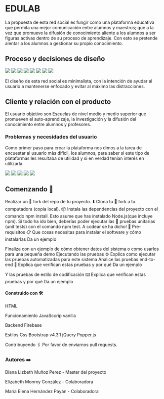 # EDULAB
La propuesta de esta red social es fungir como una plataforma educativa que permita una mejor comunicación entre alumnos y maestros; que a la vez que promueve la difusión de conocimiento aliente a los alumnos a ser figuras activas dentro de su proceso de aprendizaje. Con esto se pretende alentar a los alumnos a gestionar su propio conocimiento.
## Proceso y decisiones de diseño
<img src="https://lh3.googleusercontent.com/skLwwSNmmBw8ZJhVghWA948zGrwgNoMX7qIeH1FNz-A6vAeM6HOxK0eJAjzBlI8vWAo9dYuc3yhCCBzO_B5fHA2lvmD7FzyfGKmdSqyaHl8Ejkwhry8RPpCKJ4xD1mcYkycpTzjbEy0Kt7lSAKllTPjR0uB0kbtjmsZd0mwvcBOLFD4B5trtVJ3D4GfTXC7HowLUFRtdW_hDF9uodlSJywxHVCuGggwvFfiNIOYt-Sfax7j993pYCiw1-2VYCl8CuDOTB1BCPKt9b06e5VczKNl9-mQ3OM_RKHyAKr3WmmaJ3xxyHkIohjrw7BamPKvbBlqoVWr5B9SUdQbFWy0d5QJ6cMyAncKhejb0Dj0F1U23CwRSz6szxXogh2j34A2AJfW2NdX5RUx2mmzH2eBIi1cLPbeNhGexN7qoBu93GLmUVlJfyvnS7LWJkRKZ01JOniNAzlUpgKtzFBq22HNC3YEnvZqXKsqRx311AQiLy-WVLrmQ3A_o9_fCcxX-fYTuaT-yFF57FLEk7AThYsWJg2G-ctuAlugef_9C3_c8IgglJ2AChsvF6jA-L81sb4R5b0JgYVPzRy92dDS4w1s2UYU9woMtur9QnCi1zlkUDsxY8mQg1ItQ4rQDSNc3Kqy6QpqrxodDPs7vGklKCa5DktA5H4Z89BZ3slD_KyP1RzpPHc1xgvSHAN-VhmIzB-Yaj4a2t57Onh09nTjz5XhePiadQA=w1533-h943-no">
<img src="https://lh3.googleusercontent.com/Knozy0i4GUeMBe2gbQWeVDkYzv_JAI6LDGJue-sL_iDHiWjQxI2sUnRPc8oW6xpYw5cMuXWmK9JSfbfL_711_N5neEFDQgD5jmyumd6MeN9uIgFVa7fY1v86Ed1g3Em0go4IfuEpp8PZimYt77xCij7GDMcq9LDewpuVKF-XhiMXPT2RO6XV_jxFfkU7l055w9Wjd11VfvpBvfWN9lWhTCgHFdSTezMbI10KpkWLgKV3YKD9cN69xy-fcr90Vl2FBce4ubNsdJUVwlH1h79gr43EfjTUd8fJ1LlOUiB8Wd61-Fac_YjuE4hGetwu8mFBfaVNfut-32QbMOCbPAvyQ26iCQoSLsjJVn0zhPjZtqL7OHcyxVKMHC-U5uYIcBS-iIv9zRf3btttHekdYNBQ5YkREgVhJkgylVIOU8ZsrigPPtrfp2tvp0wpz6IaC3kmytpCPey81u_xuPDJP_mkwjnfJKujbWhp3esho3oJwUG_F8jY4c3fEoj9Qm4CXSy_YJhk3IcZwk8VFBQKWywWpz4Mg2k-2PuS9ubLA6UZqmHAEx9Wqkcn8jSXOCgOHS9AD7cMIY2fI1_VyQGytc0OG_lj0xCW1fiuRYqJq_wzR_dGnGXtifi0x7OWH-eoY8DLWJFysqC1oW3AjQCcYPZekcud5lxakTpWI_nUzU__K8lANc-IffxsnSfKE_aeHDi2-mYZnIUSH4yTgHC3CUdayVcchg=w1422-h943-no">
<img src="https://lh3.googleusercontent.com/jrva6q1vFjrx1-m8WWkd3yAI6SlWl0ULq-VQr5-hB8IlBOMi_idnbA5FwOR-MM0-XS7dypI0_XfcYSKKXNxgNajnI-6ujWTHko_SdkeScuMVbi8w7Pskv0IzObSXNBdk3_mGY_wFPqA9C3jtOwAoCTzz9WUCJtcG_RCVyZCGlRp1KD16Fj_Iqs2xmbNMaxiVHa6UVWHbGS9kZqcw5aaVL6_eH9m68JlmapVYxlwmWFhwQezMW32nzZ96GsrPuMRNuPSPhG5rNti7B_Ndy9U_lde5vA-JLraJTdxX0gBqN4rYSC-ghfgovJ-RvuxOCddFMS6wZODoCxlniWqvpaT_RYNFT0QPr_I-6W7DM4cO3f47LPYbtj9g_QghWMgYL5w-0YjeQx7vxz2tHfBXwReHTv5nxZAw79bxO7EMU8KV77-Vc8Vgy2YnVh92f82gR-A7jBaWYeX3zLGqrs9ntGwHWNV5g1rSJTmis-HrKPMngyJf2ZceEIiKZh5x7InwFr0uek0C93ryYxVVPWxWsk0BjxtLlYOzSfIe6XbfxNUrkhiQmHXooipOp1X0XjT3hstzMYm4RHZpUH5GnB8iYeYk-97KQn7x714ZEkv-mRqqFmghQ60-b1Luo4D91v56YHDdhdrBUZY9Y1x0rDuOoH-o-9UsiWEwRA_6kuZ1bZm0g3_WQm8OuwcP6OxHA5yBxUFqKVyc9oiSLc54NHlSvdPyYFGyoA=w720-h943-no">
<img src="https://lh3.googleusercontent.com/mFWv21FV4GSWHJSolMZSFy6zogwM0dSqxG7OESNEhFoxUtS5w90FxuJzef2rKJfgx6eg8jvYTMZrLbgkmoxFZk1oa2CgMd3uclaaqYtOTMQRGocfJ_Ki4zD3-aAMB2Jp-xakZRuqeQ58kXoaKoYcbFBglk93MlfZYNe0PJSaenZH9DaTcwSRwEAs_RQjAQtdB5gqw0VtaBN_CdDwVR_jOlFTu6cZpeAsC4kLH_h9B2ZUBOHbzUwe5wL2dEh3LW94fRks5cof94TJT9B7wa__UGdjqzth94pj9CoxDfD7nUIoocK3MEm22C6w4elTfaZL1y7hv2ITFMEF4uewYgr5mxCIbTORy9UO4gBwiwHAIhm3sHUWtqVGT8N3x7JUyi3kus3l8v8O8vAWx3SFjZG9l2sePPAGz7n6vWTCNkkiSf7Vdhqd9Fs_sUYkOUZUoZIiD_BKmuwgd2tsm6e617jddf5REewU_tet4allrBO3zybLYeIEJAh9EseEO8-sprdkUrefPqnFQzrOWAVbPsJrtpMYdZ5okUU8kwdSiSaCg27qmZNcgnKmEQutvl9DsTJ5leM5zyiBGB58B7sPvcfUAc0TaP1pxaX_jpUeJsRuRoXlwrgZUI8CxkLwdBo-hw3qkoODHrsuC4RDtm9Ec40_04pWUAuPDbLeAykFGLyGd8VVrY-02nSAEY4UgJoSKrLHKF4fFuSge6jTCNOjhpGCEd0MAw=w532-h943-no">
<img src="https://lh3.googleusercontent.com/0DHMMFaniRBvmz77b_XAecQR0GoL2Cj-TvKQvV2qg85jadGZ3guqFziHeu06hRF668Stvyvob4G74H5-n4JWBITsNnWE1pcEtQX6EGiO0J7AmiKgRkl6S1_9x3aTLJkrnObLI2Wp5_ra6Xo3k_C9LnJXORBdK-tgdUH00xlhpbZE1HoDAjrFMKdN3vq5dlfTQHdTVuIGAZmj48eE92AHJCclgNhqbHgnwDUBCOrTS8f2MRiJYBQUQI9vFPaMndQXbG5pKybYclOE-VPpWZ8m6azVgquKyfc4dBvrIr9EVPYNB1RG3-TtmZB5E6wJn2QbOFdSxIZGR9h0l-YL02tZmve0VHJnZ3xYJYftJlgINZxzNJei1q7AZhCAm_dRXi8SJepwIt_0fkH3EN85PrGCDJ7NpgiYysu1_fSearJ6kGXaMPrYZZBkrT2y27B34YmyupsxHOFWVXR_XJhwHFtOOTCehQaaTIgxGAsSC5cqUfMJAD5J_WtfxkXcYuQqt8gSQ3hyQj_0v3g3wpAHCwRYf9C6cpwRF3zhlhhYBhtRDpL0fDcwnRC3Rob41UBuTFdJuDgJW7nZhFTfxkwRGhi5WmvmEKVgViekv_9G-qulTjBqzoNdmQ06L-N2yFr5ujjQ3qo2W7jDOlsn1bGEF6lOIn0mb4h0tiAAfsYX857E6z0-1GTwf554QtPHoy3tYCVFWfGDEeBW3G4Z-x6qOLcJk93rXQ=w532-h943-no">
<img src="https://lh3.googleusercontent.com/IxRj2OepuGG76AiuqIiIFByFMn5vrLG_M5ehJtu_DHUSHA4ZxchlN1tLDG8GkZdlL4OW4LkCjr_M0mvyDeD7ahSKNtrHVhnkiUNgxdOIEokYk9u8mU6trQLQf-cmrWOr0glqGw1-vMbm-_dEybCZFDunZFcZfcc21eG9YtrCrtjoAWP0YD9nZZDCofTgSYEpd2oPAvHFle69uxYQWxtz0F_TuWyfC67TBdIq7ZG45z6gEw3kETXjIOynuReClrwXjoMd_1umFKKzDenLSaGrCaJ-SUivmzE4o3zo5BE3L0CJNd17vr2B6Q5zxVphEqLQK7mTCCjCmkrbY5xxEYWrm1IgO5WpW7EUfFEUYYTlRoGlj0cCfpBVXYTlY0vnm4t8MSzxpy7IhzX9W6UwqD470YyN-ENe2YzlgwVPE-7muAKQKWXj3UKQWZlu-Rhq2pp2emx5XdnnUhC5ruCCLRXVl6-w4CnqSNsr6i7fU2m-Dw9aWy_EUegchof5ZJVvOERFEc7cnsK6AhA3HG-kjZawZTGhDr-E3wlCNtnRUS1KFOK-aYIWUKraRl5CKGl8012Xg5ngIyD7vWh0d-T39XF0z2OThJK_17lUX-9Ex6ymGIhPgOfDa905D9AG7qj_t0e5ZUjOH_Tvkaj5Id1Pu2IfUTD_xNh7iAq6lCO3hrgeHdhcxGYpcaSxxBzdLNH27nZsf86Srv_VBEOz19I42yy9S-nMDA=w532-h943-no">
<img src="https://lh3.googleusercontent.com/Vv3yRezMBh7D4gtfhVgExmPHnZm2t6ur6IjNzgLWtSEgjNAHxyZDqbsm7nXKcIx2eRMfr_C12saGPqXXK-f1hUWzPutdYh-aI-LHLSFp-i3x1YB3cUnIV9Mg6COiprezGBp--_IQWUuMkETzP0vBtO-IYqn4F6RSrBL5tETjtnR1OtT9v01DmFGodmQKdC4_3tk0A6H-3iBrJIviJ4xwWXEZs_7mhIViqt2kQShV-7rkOfdKrfev6t7pmNDZrgMzJJz1mvAcMN_hcS5brBn_oaZ0UswNW_UovGvgvviEX387SaH7p5Owmkd0UB7TZmm6Mj2WIFCmdSAhawSgyloUrCsdL8u7lUZRFX9uSfHGdiya4J5uggaqhyH8EEen05xwgA5GcgBn4b8UG_mAxxBLri3gQxFEaMKTUHKe2yQ3pSpCCS0v6UDAqG7vbFeOyxCdapjXuPpztYQFhGoJxYA4xPPtP2tPNV9YcoWup0XvhW414H8zzZx3ULBEADc1A-ThkFN851G2GY4DB6ZANSI6APy4ihKe2SkDEeZG9_IdCbw6TvnSgr4slcbplhol5nX_RCB4_RJq3no_pcZB1J1p1sz2wHc03uHxBR734kdyAf9VcjIS41cDlRkcxTja6cxGalDCg4yciZx47A7khdih5W8umA28QJANdicEbaBK7v5Nn9OGCLuZjXNoxuODJ_1u3DDlyMDn-hL03GGQA4D9dGZZ8A=w532-h943-no">
<img src="https://lh3.googleusercontent.com/qWtPtlY0_RtNtuQqHVShO5zeM_Q9v5E9XPdCzCdrMiZIyN9jMyYS2kMV5OeTb_GQDeI3Jyi9XIUVfk59nbMJHQN5JvXF-gDXd_keWsaboOUrD-ctydnxsNS2yLKhHPCBcBJugYhO3bmoKWK-3cT4ccLepQK405esiCVx-keJ0UyWArGbaUpJOVxH5q2O4qKY_D_rXORQYGbFUFRf2rCzpE0o3dKD-k0DmmNMT0AJ9nPoOtRTFSfghrxjV04-Y-T0z19ZTFl2KAQbOM9rBygdMbcZRooihWbbinyFBgHnTWEPiEDzevHfOeEA5fcpWn_qvgkcrtzDJNojjUzpKi5nJ0ngARsFjCG2RNmDMsH-cP0g37uvpS6bT4UZ-B8KXNjg2H6KPi5L56BBCuT09q8-OaiXPlVYu_8mdphj8W3D4RpQoMGtuw9qqU_g3-KU4deNGJumBxmF7nb1MCthvwyRjuAkva7ZFart3fSgnXDwl7xgmx7M9mMHajLuoOdSRc-YiUStZlJi89lUmWZttuFwmeOtOkdFIm-onYqZDt00s1ihVtJLkSq50SzPdMWhvvEzv3CtjmRUYgDOAJdutmRZUforltNypNTznPRJgvG7So7ySn4q_-5UYC3dKAXCvPLOTiuZ4reyUVUbXMu5Dp1NDDIJP4cFDAQnLyiNLdrTNUUL_BLNYS7GFh3uLXYne4m1EX3HzDOhYexRIYQFNuPga3CVwg=w532-h943-no">

El diseño de esta red social es minimalista, con la intención de ayudar al usuario a mantenerse enfocado y evitar al máximo las distracciones.

## Cliente y relación con el producto

El usuario objetivo son Escuelas de nivel medio y medio superior que promueven el auto-aprendizaje, la investigación y la difusión del conocimiento entre alumnos y profesores.

### Problemas y necesidades del usuario

Como primer paso para crear la plataforma nos dimos a la tarea de encuestar al usuario màs dificil, los alumnos, para saber si este tipo de plataformas les resultaba de utilidad y si en verdad tenían interés en utilizarla.

<img src="https://lh3.googleusercontent.com/VgiZbuM0LFQkXcbTXdN7itGjHvCUnSsN80LJzBOFUSYxX988e6P1XGXnVOyE6aqpmfeD6Zp3hRhRQ7jd-1gZR8cVHGEaX1jo6rF79KIxliQ9kmGSKUVszpNJTCE-SOrDrvzjd7F-qVNul7KGKtT6om9QaLnl3gnfV8VwCdMDfJoXGmjiv9pWlZLKvtqgvovQQU7HRY99F18HyxZ7Mir44JKziyvQKjxmEuCSezFzjlXBG04XaMs2n0SM6HLbSG9lgsohqf529nsURsSrQI0Q3r7QOcc2jl2V-_P1c_5Z26ONVhe_FdrhIc4tmFEE_6u7jZp1OdV-d6s3kdcTPhDWppQD61OTxz2W8ngP7fd3kyJuD113nf5f7SOZf574BGYxZYfRok1VJhHPNtjyETBvHcBhmYFQIvQeZdWouA459cglSPG246G-kc72CToRu_bswjO1sD4oikEHDDKSXLiER4926gNw3ufsmOdOaAuOpeJE38HbuwmVqTpXHvSP_--VyNg4ZwGZ6QuyYKlBA_u-an2s9KSuSHSjz2CyOMpXW3x-5LGTngms2xMW3V5WiBOtuMc51VEBwz4v2MQcNpdB-goLAb9F7XmXhihVHXa7e1wZ5ZxuQkmPaiOblY19tUuoRZpcKTXBD8yIGVrUIxiDqzIRFEwdpTNCR-vFwc_Bh7estNwpfX6v2GsMMj320NAVZzEDFvlNn_7VDBAC0bIQUJu2Kw=w1740-h943-no">
<img src="https://lh3.googleusercontent.com/ZGtRmRynSXnX5CGMuh6TlMBLfPH8a8mWsBpSsltOWK4Cto-MHHeDCg0msT6qpXdi-BbiRCNZ8E_2GFa7aJpwEigV5isjEBu8Bjb--lbEIYE2CmDnXCoUQdHiuPEM00Yr7f2e468QL-F67VdV_O-srcQQlE53y0IXg8waoV63-EKooSfg5fmg40iOcpvxkdcHbHUPQ0a9kSRNZbv5H_FAUf_vROzmIHLbLCFwzM5GVf3A4lZJL61Ctr3G8tygE3rFwLPRdikX4ku2A6_NRndmrUm4ZLTb3YDAelKZdGNIU9_irmjD_-xd4aezfBkSuKBbrngW0EyhBHjTK4ukAQdEoX7R3wzUF3npCk9PXtVgfZqeeM7Jy5XoWSa21_b4jlvM6WafwBjmI5L14WzIMSmuBoq0G9mUZ-IaIRARw2GdgZ_54NO0dwywbiNnVS9kCyVoIPx0v51YsG-5YZv_o500CfcJIBsKqEHgg9n7owAAITuOeXRQcsjZTGxIUGJJQ64HsWc0ILGJmQ13iImHNGkz8KPD647IpkxkJXPWQz7-xUwScolKFpvW6wf3u_dgPC9v-MWdFIIdfMYTM3ydth2PYw4QXwNtljhqBUzxqwOPgLgGnKGtHB1POzXhPatK3_IlZR9c9Ey6Vbuw9-NxrTiQ8-GfMy5Wm6U-fPCzLUwFwdR49alR-7wi5GwdP8Mya5W4tfCT8YJVjxi06p04qTu8zdAUxA=w1509-h943-no">
<img src="https://lh3.googleusercontent.com/ChHqLrnd89DiMh1CgYs2GLRqcEVY0NSGah6C7uMYcBeKe3mOPKbpBosQrTlexEncBypu7TfINS2X6LmCnSESWD5V6KIDxpn9eD7PlyhYfgkwLAEeuLr5cOXz9Cvd2IdYCJ9EAm9XAc9Luk74lWR0yD-Nqd122ELjELe3s0YykNnvuL0WVlLoJAfWXoBwUlHOfJ_qdzTN8vZCRsxvErzD4fsCg8f2QPZ8Eox_TWw0MVdY5RBf4NHu7gV6_5QT5-BDD7N3fYCzeGND-n573V1ix5J0FpS8ku650x_akG-Xs2KLozBTCb5RasoFsrwtZc_18z_tZnN6hUzsRk4DTWBIEB1VivYdpuxRA5bA9C5QcUZyaUrcOTS5tIGRDSNZMuCoYR54Qjwf4z-gPbviQnliuJ3DwzMrrZvtne8zwxlu9RExdFXDTBLRpKtLbCCN48RcjpQ9QlWRRy7qtHF9RKDBzGT7xePWwqDOhjr9VodnTj63OwrVkSMzcQwCQo78hgU5PalxFbLNqQLW5X7KBL-ZLVN9io1eyKfGRDoel8DRAfn7eKqmfozZCbvCIotIstROYB2Abfb2ao9b-sqgufy2n4ka5_NTXe_LiKIKOoluQSxtnzG8C3BWn8YG3cvsdDEePolZK1oBJZtSwot-n_UtH647joGw6Mw42Yja1Rp8obE0DRmdnjirDLJAsLOfIC4alkGMlXheEeJzF_lEmNnVjgj21A=w1884-h943-no">
<img src="https://lh3.googleusercontent.com/e7dAzbDo7L2Hkn3t7hS11cLzoTZr-Y04r78xxQMXDZ9ykE77-ru843GR3OrgOGRiYuB-1EbfLOdwyf_1qcGHtzH8SSimpzxiTJpdX0z7UkqvH-r_5TGCkA2451y31w1T1Svl0Ft8LV2FpdpNynPaDdM-d9Tlj3GfhIyzKQnZbD-Q06NSuDFktYkswE2L6qND20eG4VwftO7bghMWk7jZ_NvI-3x524BSDbkZC95tslrZzfYwqKoQSM9-1ZcJn5beAYswf9O2LObqEZEDiMN-lkZNQXou62yi5jTur5DujHOCp71cMT8qdfaEtAkscpJQcXJFupf6c6fEUnrsNBIa3IAVGKADKzt3BvQLfdM4iuS5ebb_0-Wp_pP3If78rAt0-tIj2EEFqN3eRcHJ-wwJ9qjg7Nkg-VT6Hqrq0Cj-KtWK2hWGe5gSDU0iY6wAVfmnMfNpBDSCrp4tCzY1e0qjvCbj8OTsZrktcDo1GKTg06ZJRya5_Z2pe3f4UcKsVZLyJV44j3KQ2WLYnRSnqAOEnlvQzzBJaBVkj934TH9GZispzfhB290qw5H0j1g5LwXlvy6Kdp64Z5q3W5fEhe3PPYx56QKzP5hpmzCfrbOtyy2MTQATqO_y_ALzeq38xgKZqZCXA4KEc1OGcM1p9Ii297avwDgU1T6Uoj9qq86ecU0x7NyGimJt6CZH1V3ewqntzq1_hrAyuCSiEJ2K4se_pdz-dQ=w1690-h943-no">
<img src="https://lh3.googleusercontent.com/w5CXMcrR7AeRJtATilgFE0LIu1-z3OHtnHUeEWlUPyFIIYZz8D14jfNukadjQPkd8on4kzpjp231dJ-jpA6yFNgT3rXk0Tn-qReztIGF8hYz7-XqNDZmycsJh7hX7Ewk0HPhKxC0C2ls5fZ5T8RISIz1LRJCXmTXZAvwXBz354EycB2wFIcUNjra7ESc1pXfJLsjVFFNble5sIpQfTIyYLknuFbsZDeiP7LHxaG-QclAYEuwzJnYix5oOo5yJ67geOL31Ebr4oPyg7cpvFppWc607tKQ-S5WvaGvWrQQ5pn7rmhETQYaUC6f8m_D2rdvu1xXwAFcmjfqDWe2W9NPzynVHoraaauIZj-gUO-vrVHzJdkimRCoqm4MjE7K6V1J7eJoIMokYyACRIdOJ4m60-Uvs5KV8PoQCrDQFnw3SQprStUJs75mFRoXnyS_-s-0ctMq3l30V58Sbm5QoG8Ldspnpf042-8mB6ZAzLi3grLHC78ngNz6xxR9uPhssI5LuNZ_eRTmDY9GGAwD0XDTfBnkoqeq0lMiWl6t5UbyjBcvIfd0-xVICCy16bC9R7i0ftXKV2cklgMWeYJmZuowvVb2b5DsucKa2XhisObGppGirTOcIgxIPQhuG_mWRh930k1dS7gWbm3UmZ3N2Mx50qigYzAsJ1kbOAIYlMVeO9yJ_qVfiVAZ7br8m54LpdGKqWwfbyn--t2Nx617qZ6VdpiD7Q=w1782-h943-no">


## Comenzando 🚀
Realizar un 🍴 fork del repo de tu proyecto.
⬇️ Clona tu 🍴 fork a tu computadora (copia local).
📦 Instala las dependencias del proyecto con el comando npm install. Esto asume que has instalado Node.js(que incluye npm).
Si todo ha ido bien, deberías poder ejecutar las 🚥 pruebas unitarias (unit tests) con el comando npm test.
A codear se ha dicho! 🚀
Pre-requisitos 📋
Que cosas necesitas para instalar el software y cómo instalarlas
Da un ejemplo

Finaliza con un ejemplo de cómo obtener datos del sistema o como usarlos para una pequeña demo
Ejecutando las pruebas ⚙️
Explica como ejecutar las pruebas automatizadas para este sistema
Analice las pruebas end-to-end 🔩
Explica que verifican estas pruebas y por qué
Da un ejemplo

Y las pruebas de estilo de codificación ⌨️
Explica que verifican estas pruebas y por qué
Da un ejemplo

#### Construido con 🛠️

HTML

Funcionamiento
JavaSccrip vanilla

Backend
Firebase

Estilos
Css
Bootstrap v4.3.1
jQuery
Popper.js

Contribuyendo 🖇️
Por favor de enviarnos pull requests.

### Autores ✒️
Diana Lizbeth Muñoz Perez - Master del proyecto

Elizabeth Monroy González - Colaboradora

María Elena Hernández Payán - Colaboradora

